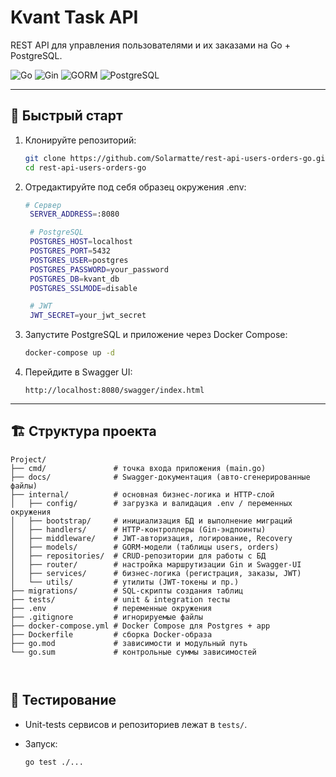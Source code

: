 
# Kvant Task API

REST API для управления пользователями и их заказами на Go + PostgreSQL.

![Go](https://img.shields.io/badge/Go-1.24-blue) ![Gin](https://img.shields.io/badge/Gin-1.10-green) ![GORM](https://img.shields.io/badge/GORM-1.26-orange) ![PostgreSQL](https://img.shields.io/badge/PostgreSQL-15-blue)


---

## 🚀 Быстрый старт

1. Клонируйте репозиторий:
   ```bash
   git clone https://github.com/Solarmatte/rest-api-users-orders-go.git
   cd rest-api-users-orders-go
   ````

2. Отредактируйте под себя образец окружения .env:

   ```bash
   # Сервер
    SERVER_ADDRESS=:8080

    # PostgreSQL
    POSTGRES_HOST=localhost
    POSTGRES_PORT=5432
    POSTGRES_USER=postgres
    POSTGRES_PASSWORD=your_password
    POSTGRES_DB=kvant_db
    POSTGRES_SSLMODE=disable

    # JWT
    JWT_SECRET=your_jwt_secret
   ```

3. Запустите PostgreSQL и приложение через Docker Compose:

   ```bash
   docker-compose up -d
   ```

4. Перейдите в Swagger UI:

   ```
   http://localhost:8080/swagger/index.html
   ```

---

## 🏗️ Структура проекта

```
Project/
├── cmd/               # точка входа приложения (main.go)
├── docs/              # Swagger-документация (авто-сгенерированные файлы)  
├── internal/          # основная бизнес-логика и HTTP-слой
│   ├── config/        # загрузка и валидация .env / переменных окружения
│   ├── bootstrap/     # инициализация БД и выполнение миграций
│   ├── handlers/      # HTTP-контроллеры (Gin-эндпоинты)
│   ├── middleware/    # JWT-авторизация, логирование, Recovery
│   ├── models/        # GORM-модели (таблицы users, orders)
│   ├── repositories/  # CRUD-репозитории для работы с БД
│   ├── router/        # настройка маршрутизации Gin и Swagger-UI
│   ├── services/      # бизнес-логика (регистрация, заказы, JWT)
│   └── utils/         # утилиты (JWT-токены и пр.)
├── migrations/        # SQL-скрипты создания таблиц  
├── tests/             # unit & integration тесты  
├── .env               # переменные окружения  
├── .gitignore         # игнорируемые файлы  
├── docker-compose.yml # Docker Compose для Postgres + app  
├── Dockerfile         # сборка Docker-образа  
├── go.mod             # зависимости и модульный путь  
└── go.sum             # контрольные суммы зависимостей  



```

## 🧪 Тестирование

* Unit-tests сервисов и репозиториев лежат в `tests/`.
* Запуск:

  ```bash
  go test ./...
  ```

